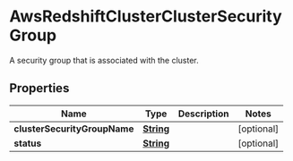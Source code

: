 

# AwsRedshiftClusterClusterSecurityGroup

A security group that is associated with the cluster.

## Properties

| Name | Type | Description | Notes |
|------------ | ------------- | ------------- | -------------|
|**clusterSecurityGroupName** | [**String**](String.md) |  |  [optional] |
|**status** | [**String**](String.md) |  |  [optional] |



